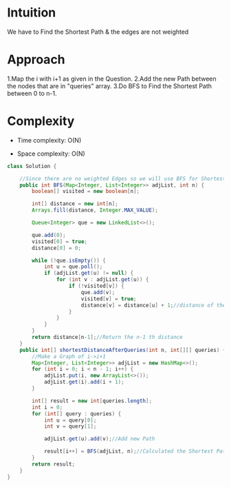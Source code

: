 # Intuition
  We have to Find the Shortest Path & the edges are not weighted

# Approach
  1.Map the i with i+1 as given in the Question.
  2.Add the new Path between the nodes that are in "queries" array.
  3.Do BFS to Find the Shortest Path between 0 to n-1.

# Complexity
- Time complexity:
  O(N)

- Space complexity:
  O(N)

```java []
class Solution {

    //Since there are no weighted Edges so we will use BFS for Shortest Path...
    public int BFS(Map<Integer, List<Integer>> adjList, int n) {
        boolean[] visited = new boolean[n];

        int[] distance = new int[n];
        Arrays.fill(distance, Integer.MAX_VALUE);

        Queue<Integer> que = new LinkedList<>();

        que.add(0);
        visited[0] = true;
        distance[0] = 0;

        while (!que.isEmpty()) {
            int u = que.poll();
            if (adjList.get(u) != null) {
                for (int v : adjList.get(u)) {
                    if (!visited[v]) {
                        que.add(v);
                        visited[v] = true;
                        distance[v] = distance[u] + 1;//distance of the child is increased by 1 from its parents
                    }
                }
            }
        }
        return distance[n-1];//Return the n-1 th distance
    }
    public int[] shortestDistanceAfterQueries(int n, int[][] queries) {
        //Make a Graph of i->i+1
        Map<Integer, List<Integer>> adjList = new HashMap<>();
        for (int i = 0; i < n - 1; i++) {
            adjList.put(i, new ArrayList<>());
            adjList.get(i).add(i + 1);
        }

        int[] result = new int[queries.length];
        int i = 0;
        for (int[] query : queries) {
            int u = query[0];
            int v = query[1];

            adjList.get(u).add(v);//Add new Path

            result[i++] = BFS(adjList, n);//Calculated the Shortest Path.
        }
        return result;
    }
}

```
